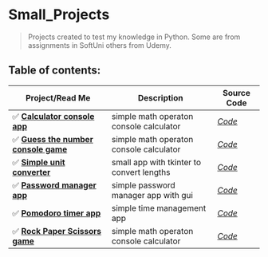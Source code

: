 # **Small_Projects**
> Projects created to test my knowledge in Python.
> Some are from assignments in SoftUni others from Udemy.
## Table of contents:
| Project/Read Me | Description | Source Code|
| --- | --- | --- |
| :white_check_mark: [**Calculator console app**](https://github.com/DelyanNikolov/Small_Projects/blob/main/Calculator_Console_App/ReadMe.md) | simple math operaton console calculator |[*Code*](https://github.com/DelyanNikolov/Small_Projects/blob/main/Calculator_Console_App/calculator.py)| |
| :white_check_mark: [**Guess the number console game**](https://github.com/DelyanNikolov/Small_Projects/blob/main/Guess_The_Number_Console_Game/readme.md) | simple math operaton console calculator |[*Code*](https://github.com/DelyanNikolov/Small_Projects/blob/main/Guess_The_Number_Console_Game/Guess_the_Number.py)| |
| :white_check_mark: [**Simple unit converter**](https://github.com/DelyanNikolov/Small_Projects/blob/main/Length_Converter/ReadMe.md) | small app with tkinter to convert lengths |[*Code*](https://github.com/DelyanNikolov/Small_Projects/blob/main/Length_Converter/converter.py)| |
| :white_check_mark: [**Password manager app**](https://github.com/DelyanNikolov/Small_Projects/blob/main/Password_Manager_App/readme.md) | simple password manager app with gui |[*Code*](https://github.com/DelyanNikolov/Small_Projects/blob/main/Password_Manager_App/password_manager.py)| |
| :white_check_mark: [**Pomodoro timer app**](https://github.com/DelyanNikolov/Small_Projects/blob/main/Pomodoro_App/ReadMe.md) | simple time management app |[*Code*](https://github.com/DelyanNikolov/Small_Projects/blob/main/Pomodoro_App/pomodoro.py)| |
| :white_check_mark: [**Rock Paper Scissors game**](https://github.com/DelyanNikolov/Small_Projects/blob/main/Rock_Paper_Scissors_Game/ReadMe.md) | simple math operaton console calculator |[*Code*](https://github.com/DelyanNikolov/Small_Projects/blob/main/Rock_Paper_Scissors_Game/rock_paper_scissors.py)| |
